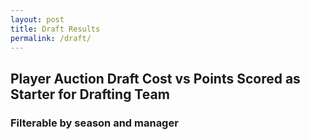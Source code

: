 ```yaml
---
layout: post
title: Draft Results
permalink: /draft/
---
```


## Player Auction Draft Cost vs Points Scored as Starter for Drafting Team
### Filterable by season and manager

<div id="season-filters" class="season-filters">
</div>

<canvas id="scatterChart" width="600" height="400"></canvas>

<script id="draft-data" type="application/json">
  {{ site.data.draft-results | jsonify }}
</script>

<script src="https://cdn.jsdelivr.net/npm/chart.js"></script>
<script src="{{ '/assets/js/draft-scatter.js' | relative_url }}"></script>

<style>
.season-filters {
  margin-bottom: 1rem;
  display: flex;
  flex-wrap: wrap;
  justify-content: center;
  gap: 0.5rem;
  margin: 1rem 0;
}

.season-filters label {
  cursor: pointer;
  margin: 3px;
}

.season-filters input[type="checkbox"] {
  display: none; /* hide the real checkbox */
}

.season-filters span {
  display: inline-block;
  background: #f0f0f0;
  border-radius: 25px;
  padding: 6px 14px;
  font-size: 0.9rem;
  transition: all 0.2s ease;
  text-decoration: line-through;
}

.season-filters input[type="checkbox"]:checked + span {
  background: #007bff;
  color: #fff;
  text-decoration: none;
}

/* darker when selected/hovered */
.season-filters label:hover {
  background: #0056b3;
}
</style>